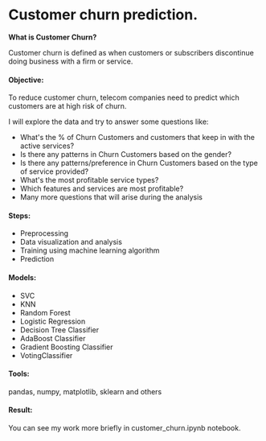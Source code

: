 # Customer churn prediction.
**What is Customer Churn?** 

Customer churn is defined as when customers or subscribers discontinue doing business with a firm or service. 

#### Objective:

To reduce customer churn, telecom companies need to predict which customers are at high risk of churn.

I will explore the data and try to answer some questions like:

* What's the % of Churn Customers and customers that keep in with the active services?
* Is there any patterns in Churn Customers based on the gender?
* Is there any patterns/preference in Churn Customers based on the type of service provided?
* What's the most profitable service types?
* Which features and services are most profitable?
* Many more questions that will arise during the analysis

#### Steps:
* Preprocessing
* Data visualization and analysis
* Training using machine learning algorithm
* Prediction

#### Models:
* SVC
* KNN
* Random Forest
* Logistic Regression
* Decision Tree Classifier
* AdaBoost Classifier
* Gradient Boosting Classifier
* VotingClassifier

#### Tools:
pandas, numpy, matplotlib, sklearn and others

#### Result:
You can see my work more briefly in customer_churn.ipynb notebook.
